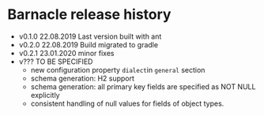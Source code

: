 # Barnacle release history

* v0.1.0 22.08.2019 Last version built with ant
* v0.2.0 22.08.2019 Build migrated to gradle
* v0.2.1 23.01.2020 minor fixes
* v??? TO BE SPECIFIED
    * new configuration property `dialect`in `general` section
    * schema generation: H2 support
    * schema generation: all primary key fields are specified as NOT NULL explicitly
    * consistent handling of null values for fields of object types.


